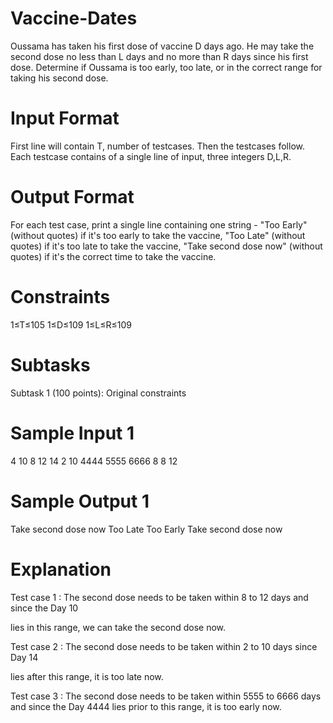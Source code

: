 # Vaccine-Dates
Oussama has taken his first dose of vaccine D days ago. He may take the second dose no less than L days and no more than R  days since his first dose.  Determine if Oussama is too early, too late, or in the correct range for taking his second dose.


# Input Format
First line will contain T, number of testcases. Then the testcases follow.
Each testcase contains of a single line of input, three integers D,L,R.

# Output Format

For each test case, print a single line containing one string - "Too Early" (without quotes) if it's too early to take the vaccine, "Too Late" (without quotes) if it's too late to take the vaccine, "Take second dose now" (without quotes) if it's the correct time to take the vaccine.

# Constraints

1≤T≤105
1≤D≤109
1≤L≤R≤109

# Subtasks

Subtask 1 (100 points): Original constraints


# Sample Input 1

4
10 8 12 
14 2 10
4444 5555 6666 
8 8 12

# Sample Output 1

Take second dose now
Too Late
Too Early
Take second dose now

# Explanation

Test case 1
: The second dose needs to be taken within 8 to 12 days and since the Day 10

lies in this range, we can take the second dose now.

Test case 2
: The second dose needs to be taken within 2 to 10 days since Day 14

lies after this range, it is too late now.

Test case 3
: The second dose needs to be taken within 5555 to 6666 days and since the Day 4444 lies prior to this range, it is too early now. 
